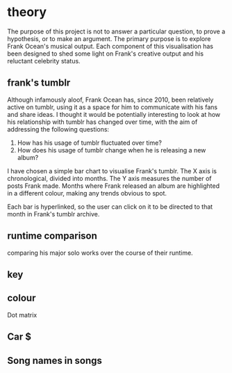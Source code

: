 # theory

The purpose of this project is not to answer a particular question, to prove a hypothesis, or to make an argument. The primary purpose is to explore Frank Ocean's musical output. Each component of this visualisation has been designed to shed some light on Frank's creative output and his reluctant celebrity status.

## frank's tumblr

Although infamously aloof, Frank Ocean has, since 2010, been relatively active on tumblr, using it as a space for him to communicate with his fans and share ideas. I thought it would be potentially interesting to look at how his relationship with tumblr has changed over time, with the aim of addressing the following questions:

1. How has his usage of tumblr fluctuated over time?
2. How does his usage of tumblr change when he is releasing a new album?

I have chosen a simple bar chart to visualise Frank's tumblr. The X axis is chronological, divided into months. The Y axis measures the number of posts Frank made. Months where Frank released an album are highlighted in a different colour, making any trends obvious to spot. 

Each bar is hyperlinked, so the user can click on it to be directed to that month in Frank's tumblr archive.

## runtime comparison

comparing his major solo works over the course of their runtime. 

## key

## colour

Dot matrix

## Car $

## Song names in songs

